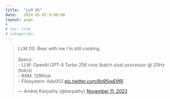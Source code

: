 ```yaml
---
title:  "LLM OS"
date:   2024-05-01 9:00:00
layout: page
#
# toc: true
# categories:
---
```


<blockquote class="twitter-tweet"><p lang="en" dir="ltr">LLM OS. Bear with me I&#39;m still cooking.<br><br>Specs:<br>- LLM: OpenAI GPT-4 Turbo 256 core (batch size) processor @ 20Hz (tok/s)<br>- RAM: 128Ktok<br>- Filesystem: Ada002 <a href="https://t.co/6n95iwE9fR">pic.twitter.com/6n95iwE9fR</a></p>&mdash; Andrej Karpathy (@karpathy) <a href="https://twitter.com/karpathy/status/1723140519554105733?ref_src=twsrc%5Etfw">November 11, 2023</a></blockquote> <script async src="https://platform.twitter.com/widgets.js" charset="utf-8"></script>
